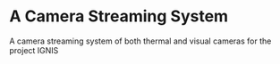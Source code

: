 # A Camera Streaming System
A camera streaming system of both thermal and visual cameras for the project IGNIS
